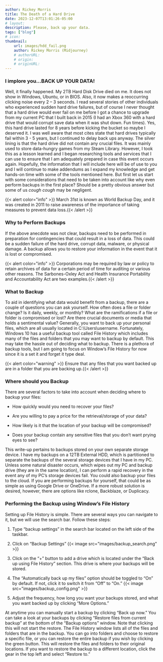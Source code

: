 ```yaml
---
author: Rickey Morris
title: The Death of a Hard Drive
date: 2023-12-07T13:01:26-05:00
# layout:
description: Please, back up your data.
tags: ["blog"]
# icon:
thumbnail:
    url: images/hdd_fail.png
    author: Rickey Morris (Midjourney)
    # authorURL:
    # origin:
    # originURL:
---
```

### I implore you…BACK UP YOUR DATA!

Well, it finally happened. My 2TB Hard Disk Drive died on me. It does not show in Windows, Ubuntu, or in BIOS. Also, it now makes a reoccurring clicking noise every 2 – 3 seconds. I read several stories of other individuals who experienced sudden hard drive failures, but of course I never thought that a hard drive would ever fail on me before I got a chance to upgrade from my current PC that I built back in 2015 (I had an Xbox 360 with a hard drive that would corrupt save data when it was shut down. Fun times). Yes, this hard drive lasted for 8 years before kicking the bucket so maybe I deserved it. I was well aware that most cites state that hard drives typically fail within 3 - 5 years, but I continued to delay back ups anyway. The silver lining is that the hard drive did not contain any crucial files. It was mainly used to store data-hungry games from my Steam Library. However, I took this as a lesson learned and I began researching tools and services that I can use to ensure that I am adequately prepared in case this event occurs again. Hopefully, the information that I will include here will be of use to you and I will continue to make addendums as I expand my knowledge and get hands-on time with some of the tools mentioned here. But first let us start with some considerations that need to be taken into account like why even perform backups in the first place? Should be a pretty obvious answer but some of us *cough* *cough* may be negligent.

{{< alert color="info" >}} March 31st is known as World Backup Day, and it was created in 2011 to raise awareness of the importance of taking measures to prevent data loss.{{< /alert >}}

### Why to Perform Backups

If the above anecdote was not clear, backups need to be performed in preparation for contingencies that could result in a loss of data. This could be a sudden failure of the hard drive, corrupt data, malware, or physical damage. A backup allows you to restore your information in the event that it is lost or compromised.

{{< alert color="info" >}} Corporations may be required by law or policy to retain archives of data for a certain period of time for auditing or various other reasons. The Sarbones-Oxley Act and Health Insurance Portability and Accountability Act are two examples.{{< /alert >}}

### What to Backup

To aid in identifying what data would benefit from a backup, there are a couple of questions you can ask yourself. How often does a file or folder change? Is it daily, weekly, or monthly? What are the ramifications if a file or folder is compromised or lost? Are there crucial documents or media that holds a sentimental value? Generally, you want to back up your personal files, which are all usually located in C:\Users\username. Fortunately, Windows 10 has a useful backup tool called File History which includes many of the files and folders that you may want to backup by default. This may take the hassle out of deciding what to backup. There is a plethora of backup tools, but I am going to focus on Window’s File History for now since it is a set it and forget it type deal.

{{< alert color="warning" >}} Ensure that any files that you want backed up are in a folder that you are backing up.{{< /alert >}}

### Where should you Backup

There are several factors to take into account when deciding where to backup your files:

- How quickly would you need to recover your files?

- Are you willing to pay a price for the retrieval/storage of your data?

- How likely is it that the location of your backup will be compromised?

- Does your backup contain any sensitive files that you don’t want prying eyes to see?

This write-up pertains to backups stored on your own separate storage device. I have my backups on a 12TB External HDD, which is partitioned to separate the backups of the several storage devices that I have in my PC. Unless some natural disaster occurs, which wipes out my PC and backup drive (they are in the same location), I can perform a rapid recovery in the event any of my PC’s storage devices fail. You could also backup your files to the cloud. If you are performing backups for yourself, that could be as simple as using Google Drive or OneDrive. If a more robust solution is desired, however, there are options like rclone, Backblaze, or Duplicacy.

### Performing the Backup using Window’s File History

Setting up File History is simple. There are several ways you can navigate to it, but we will use the search bar. Follow these steps:

1. Type “backup settings” in the search bar located on the left side of the taskbar.

1. Click on “Backup Settings” {{< image src="images/backup_search.png" >}}

1. Click on the “+” button to add a drive which is located under the “Back up using File History” section. This drive is where your backups will be stored.

1. The “Automatically back up my files” option should be toggled to “On” by default. If not, click it to switch it from “Off” to “On.” {{< image src="images/backup_config.png" >}}

1. Adjust the frequency, how long you want your backups stored, and what you want backed up by clicking “More Options.”

 At anytime you can manually start a backup by clicking “Back up now.” You can take a look at your backups by clicking “Restore files from current backup” at the bottom of the “Backup options” window. Note that clicking this will not start the restore. The File History window lists all of the files and folders that are in the backup. You can go into folders and choose to restore a specific file, or you can restore the entire backup if you wish by clicking the green button. This will restore the files and folders to their original locations. If you want to restore the backup to a different location, click the gear in the top left and select “Restore to.”
